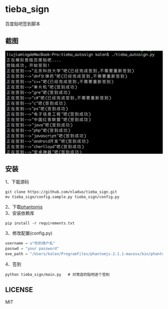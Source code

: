 # tieba_sign
百度贴吧签到脚本
## 截图
![截图](./screenshot.png)

## 安装
1、下载源码
``` shell
git clone https://github.com/nladuo/tieba_sign.git
mv tieba_sign/config.sample.py tieba_sign/config.py
```
2、下载[phantomjs](http://phantomjs.org/)<br>
3、安装依赖库
``` shell
pip install -r requirements.txt
```
3、修改配置(config.py)
``` python
username = u"你的用户名"
passwd = "your password"
exe_path = "/Users/kalen/Programfiles/phantomjs-2.1.1-macosx/bin/phantomjs"
```
4、签到
``` shell
python tieba_sign/main.py   # 对常逛的贴吧逐个签到
```

## LICENSE
MIT
